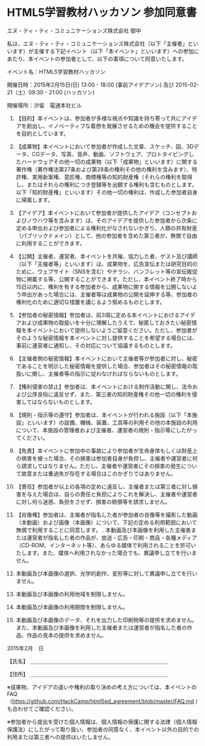 # HTML5学習教材ハッカソン 参加同意書

エヌ・ティ・ティ・コミュニケーションズ株式会社 御中

私は、エヌ・ティ・ティ・コミュニケーションズ株式会社（以下「主催者」といいます）が主催する下記イベント（以下「本イベント」といいます）への参加にあたり、本イベントの参加者として、以下の事項について同意いたします。

イベント名：HTML5学習教材ハッカソン

開催日時：2015年2月15日(日) 13:00 - 18:00 (事前アイデアソン) 及び 2015-02-21（土）09:30 - 21:00 (ハッカソン)

開催場所：汐留　電通本社ビル

1. 【目的】本イベントは、参加者が多様な視点や知識を持ち寄って共にアイデアを創出し、イノベーティブな着想を発展させるための機会を提供することを目的としています。

2. 【成果物】本イベントにおいて参加者が作成した文章、スケッチ、図、3Dデータ、CGデータ、写真、音声、動画、ソフトウェア、プロトタイピングしたハードウェアその他一切の成果物（以下「成果物」といいます）に関する著作権（著作権法第27条および第28条の権利その他の権利を含みます）、特許権、実用新案権、意匠権、商標権等の知的財産権（それらの権利を取得し、またはそれらの権利につき登録等を出願する権利も含むものとします。以下「知的財産権」といいます）その他一切の権利は、作成した参加者自身に帰属します。

3. 【アイデア】本イベントにおいて参加者が提供したアイデア（コンセプトおよびノウハウ等を含みます）は、そのアイデアを提供した参加者から次条に定める申出および参加者による権利化がなされないかぎり、人類の共有財産（パブリックドメイン）として、他の参加者を含めた第三者が、無償で自由に利用することができます。

4. 【公開】主催者、運営者、本イベントを共催、協力した者、ゲスト及び講師（以下「主催者等」といいます）は、成果物を、広告宣伝または研究目的のために、ウェブサイト（SNSを含む）やチラシ、パンフレット等の宣伝販促物に掲載する等、公開することができます。ただし、本イベント終了時から15日以内に、権利を有する参加者から、成果物に関する情報を公開しないよう申出があった場合には、主催者等は成果物の公開を延伸する等、参加者の権利化のために適切な措置を講じるよう努めるものとします。

5. 【参加者の秘密情報】参加者は、前3項に定める本イベントにおけるアイデアおよび成果物の取扱いを十分に理解したうえで、秘匿しておきたい秘密情報を本イベントにおいて提供しないようご留意ください。ただし、参加者がそのような秘密情報を本イベントに対し提供することを希望する場合には、事前に運営者に通知し、その対応について協議するものとします。

6. 【主催者側の秘密情報】本イベントにおいて主催者等が参加者に対し、秘密であることを明示した秘密情報を提供した場合、参加者はその秘密情報の取扱いに関し、主催者等の指示に従わなければならないものとします。

7. 【権利侵害の禁止】参加者は、本イベントにおける制作活動に関し、法令および公序良俗に違反せず、また、第三者の知的財産権その他一切の権利を侵害してはならないものとします。

8. 【規則・指示等の遵守】参加者は、本イベントが行われる施設（以下「本施設」といいます）の設備、機械、装置、工具等の利用その他の本施設の利用について、本施設の管理者および主催者、運営者の規則・指示等にしたがってください。

9. 【免責】本イベントに参加中の事故により参加者が生命身体もしくは財産上の損害を被った場合、その損害は参加者自身が負担し、主催者や運営者に何ら請求してはなりません。ただし、主催者や運営者にその損害の発生について故意または重過失が存在する場合はこのかぎりではありません。

11. 【責任】参加者が以上の各項の定めに違反し、主催者または第三者に対し損害を与えた場合は、自らの責任と負担によりこれを解決し、主催者や運営者に対し何ら迷惑、負担をさせず、損害の賠償等を請求しません。

12. 【肖像権】参加者は、主催者が指名した者が参加者の肖像等を撮影した動画（本動画）および画像（本画像）について、下記の定める利用範囲において無償で利用することに同意します。 . 本動画及び本画像を利用した主催者または運営者が指名した者の作品が、放送・広告・印刷・商品・各種メディア（CD-ROM、インターネット等）、あらゆる媒体で利用されることを許可いたします。また、媒体へ利用されなかった場合でも、異議申し立てを行いません。

  1. 本動画及び本画像の選択、光学的創作、変形等に対して異議申し立てを行いません。
  2. 本動画及び本画像の利用地域を制限しません。
  3. 本動画及び本画像の利用期間を制限しません。
  4. 本動画及び本画像のデータ、それを出力した印刷物等の提供を求めません。また、本動画及び本画像を利用した主催者または運営者が指名した者の作品、作品の見本の提供を求めません。

2015年2月　日

【氏名】 ＿＿＿＿＿＿＿＿＿＿＿＿＿＿＿＿＿＿＿＿＿＿＿＿＿＿

【住所】 ＿＿＿＿＿＿＿＿＿＿＿＿＿＿＿＿＿＿＿＿＿＿＿＿＿＿

※成果物、アイデアの違いや権利の取り決めの考え方については、本イベントのFAQ（https://github.com/HackCamp/html5ed_agreement/blob/master/FAQ.md ）も合わせてご確認ください。

※参加者から提出を受けた個人情報は、個人情報の保護に関する法律（個人情報保護法）にしたがって取り扱い、参加者の同意なく、本イベント以外の目的での利用または第三者への提供はいたしません。
